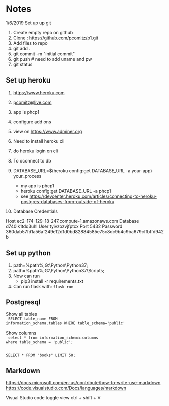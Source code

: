 # Notes 

1/6/2019 
Set up up git
1. Create empty repo on github
2. Clone : https://github.com/pcomitz/p1.git
3. Add files to repo
4. git add .
5. git commit -m "initial commit"
6. git push # need to add uname and pw
7. git status 

## Set up heroku

1.  https://www.heroku.com
2.  pcomitz@live.com
3.  app is phcp1 
4.  configure add ons 
5.  view on https://www.adminer.org
6.  Need to install heroku cli
7.  do heroku login on cli
8. To oconnect to db
9. DATABASE_URL=$(heroku config:get DATABASE_URL -a your-app) your_process
    - my app is phcp1
    - heroku config:get DATABASE_URL -a phcp1
    - see https://devcenter.heroku.com/articles/connecting-to-heroku-postgres-databases-from-outside-of-heroku
    
10. Database Credentials 

Host
ec2-174-129-18-247.compute-1.amazonaws.com
Database
d740lk1tdq3uhl
User
tyivzozvjfptcx
Port
5432
Password
360dab57fd1a56af249e12d1d0bd82884585e75c8dc9b4c9ba679cffbffd942b

## Set up python 
1. path=%path%;G:\Python\Python37;
2. path=%path%;G:\Python\Python37\Scripts;
3. Now can run  
    - pip3 install -r requirements.txt
4. Can run flask with: <code>flask run</code> 


## Postgresql

Show all tables <br>
<code>
SELECT table_name FROM information_schema.tables WHERE table_schema='public'</code>

Show columns <br>
<code>
select * from information_schema.columns where table_schema = 'public'; </code>

<code>
SELECT * FROM "books" LIMIT 50;
</code>

## Markdown 
https://docs.microsoft.com/en-us/contribute/how-to-write-use-markdown
https://code.visualstudio.com/Docs/languages/markdown

Visual Studio code toggle view 
ctrl + shift + V


